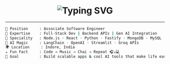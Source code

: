 <h1 align="center">
  <img src="https://readme-typing-svg.herokuapp.com?font=Fira+Code&weight=700&size=30&pause=800&color=FF5733&background=00000000&center=true&vCenter=true&width=1200&lines=%F0%9F%91%8B+Hey+there%2C+I'm+Md+Rashid!;💼+Software+Engineer+%7C+Gen+AI+Innovator+%F0%9F%A4%96+%7C+Tech+Explorer+%F0%9F%9A%80;🧠+Creative+Thinker+%7C+Code+Magician+%E2%9A%A1%EF%B8%8F+%7C+Debugger+%F0%9F%94%A5;🛠️+JS+%7C+⚛️+React+%7C+Node+%7C+🐍+Python+%7C+LLMs+%F0%9F%A7%A0;🎯+Chai+Lover+%E2%98%95%EF%B8%8F+%7C+Bug+Fixer+%F0%9F%90%9B+%7C+Problem+Crusher+%F0%9F%92%A1;📘+Knowledge+Sharer+%7C+💡+Curious+Mind+%7C+🚧+Vision+Architect;🌟+From+Concepts+to+Code+%E2%9C%A8+%7C+Let%E2%80%99s+Build+Tomorrow+Together+%F0%9F%8C%9F" alt="Typing SVG" />
</h1>


---

```bash
💼 Position     : Associate Software Engineer  
🧠 Expertise    : Full-Stack Dev | Backend APIs | Gen AI Integration  
🧪 Speciality   : Node.js · React · Python · Fastify · MongoDB · MySQL  
🧬 AI Magic     : LangChain · OpenAI · Streamlit · Groq APIs  
🌍 Location     : Indore, India  
☕ Fun Fact     : Code → Music → Chai → Repeat 🎧☕💻  
🎯 Goal         : Build scalable apps & cool AI tools that make life easier 🚀
